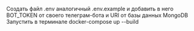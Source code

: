 Создать файл .env аналогичный .env.example и добавить в него BOT_TOKEN от своего телеграм-бота и URI от базы данных MongoDB
Запустить в терминале docker-compose up --build
